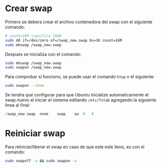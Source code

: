 # Crear swap
Primero se debera crear el archivo contenedora del swap con el siguiente comando:
```bash
# count=16M significa 16GB
sudo dd if=/dev/zero of=/swap_new.swap bs=1K count=16M
sudo mkswap /swap_new.swap
```

Despues se inicializa con el comando:
```bash
sudo mkswap /swap_new.swap
sudo swapon /swap_new.swap
```

Para comprobar si funciono, se puede usar el comando `htop` o el siguiente:
```bash
sudo swapon --show
```

Se tendra que configurar para que Ubuntu inicialize automaticamente el swap nuevo al iniciar el sistema editando `/etc/fstab` agregando la siguiente linea al final:
```c
/swap_new.swap	none	swap	sw	0	0 
```

# Reiniciar swap
Para reiniciar/liberar el swap en caso de que este este lleno, es con el comando:
```bash
sudo swapoff -a && sudo swapon -a
```
